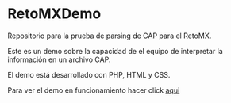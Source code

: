 RetoMXDemo
==========

Repositorio para la prueba de parsing de CAP para el RetoMX. 

Este es un demo sobre la capacidad de el equipo de interpretar la información en un archivo CAP.

El demo está desarrollado con PHP, HTML y CSS.

Para ver el demo en funcionamiento hacer click [aqui](http://nibsi.com.mx/retoalertamx/)


